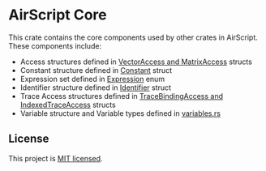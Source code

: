 # AirScript Core

This crate contains the core components used by other crates in AirScript. These components include:

- Access structures defined in [VectorAccess and MatrixAccess](./access.rs) structs
- Constant structure defined in [Constant](./constant.rs) struct
- Expression set defined in [Expression](./expression.rs) enum
- Identifier structure defined in [Identifier](./identifier.rs) struct
- Trace Access structures defined in [TraceBindingAccess and IndexedTraceAccess](./trace.rs) structs
- Variable structure and Variable types defined in [variables.rs](./variable.rs)

## License

This project is [MIT licensed](../LICENSE).
